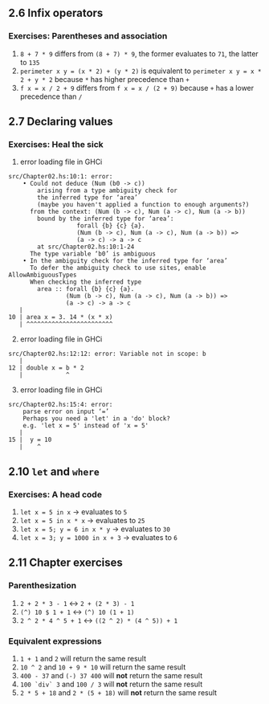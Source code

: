 ## 2.6 Infix operators

### Exercises: Parentheses and association

1. `8 + 7 * 9` differs from `(8 + 7) * 9`, the former evaluates to `71`, the latter to `135`
2. `perimeter x y = (x * 2) + (y * 2)` is equivalent to `perimeter x y = x * 2 + y * 2` because `*` has higher precedence than `+`
3. `f x = x / 2 + 9` differs from `f x = x / (2 + 9)` because `+` has a lower precedence than `/`

## 2.7 Declaring values

### Exercises: Heal the sick

1. error loading file in GHCi

```
src/Chapter02.hs:10:1: error:
    • Could not deduce (Num (b0 -> c))
        arising from a type ambiguity check for
        the inferred type for ‘area’
        (maybe you haven't applied a function to enough arguments?)
      from the context: (Num (b -> c), Num (a -> c), Num (a -> b))
        bound by the inferred type for ‘area’:
                   forall {b} {c} {a}.
                   (Num (b -> c), Num (a -> c), Num (a -> b)) =>
                   (a -> c) -> a -> c
        at src/Chapter02.hs:10:1-24
      The type variable ‘b0’ is ambiguous
    • In the ambiguity check for the inferred type for ‘area’
      To defer the ambiguity check to use sites, enable AllowAmbiguousTypes
      When checking the inferred type
        area :: forall {b} {c} {a}.
                (Num (b -> c), Num (a -> c), Num (a -> b)) =>
                (a -> c) -> a -> c
   |
10 | area x = 3. 14 * (x * x)
   | ^^^^^^^^^^^^^^^^^^^^^^^^
```

2. error loading file in GHCi

```
src/Chapter02.hs:12:12: error: Variable not in scope: b
   |
12 | double x = b * 2
   |            ^
```

3. error loading file in GHCi

```
src/Chapter02.hs:15:4: error:
    parse error on input ‘=’
    Perhaps you need a 'let' in a 'do' block?
    e.g. 'let x = 5' instead of 'x = 5'
   |
15 |  y = 10
   |    ^
```

## 2.10 `let` and `where`

### Exercises: A head code

1. `let x = 5 in x` -> evaluates to `5`
1. `let x = 5 in x * x` -> evaluates to `25`
1. `let x = 5; y = 6 in x * y` -> evaluates to `30`
1. `let x = 3; y = 1000 in x + 3` -> evaluates to `6`

## 2.11 Chapter exercises

### Parenthesization

1. `2 + 2 * 3 - 1` <-> `2 + (2 * 3) - 1`
1. `(^) 10 $ 1 + 1` <-> `(^) 10 (1 + 1)`
1. `2 ^ 2 * 4 ^ 5 + 1` <-> `((2 ^ 2) * (4 ^ 5)) + 1`

### Equivalent expressions

1. `1 + 1` and `2` will return the same result
1. `10 ^ 2` and `10 + 9 * 10` will return the same result
1. `400 - 37` and `(-) 37 400` will **not** return the same result
1. `` 100 `div` 3 `` and `100 / 3` will **not** return the same result
1. `2 * 5 + 18` and `2 * (5 + 18)` will **not** return the same result
